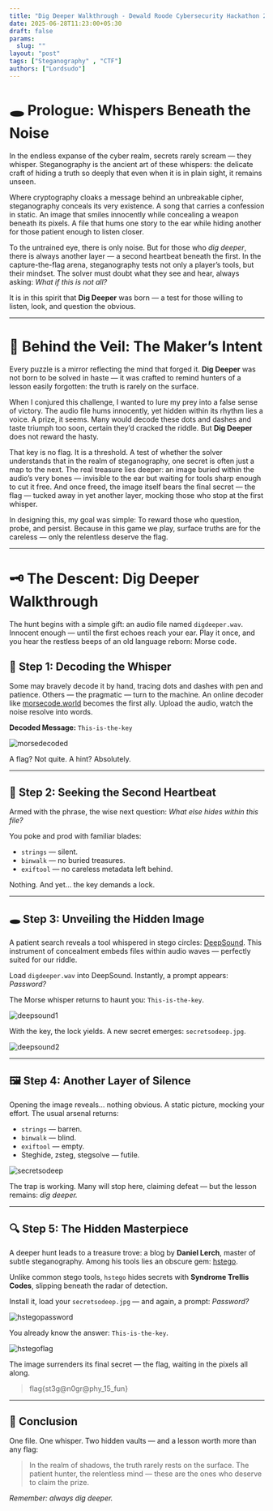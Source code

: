 ```yaml
---
title: "Dig Deeper Walkthrough - Dewald Roode Cybersecurity Hackathon 2025"
date: 2025-06-28T11:23:00+05:30
draft: false
params:
  slug: ""
layout: "post"
tags: ["Steganography" , "CTF"]
authors: ["Lordsudo"]
---
```

# 🕳️ Prologue: Whispers Beneath the Noise

In the endless expanse of the cyber realm, secrets rarely scream — they whisper. Steganography is the ancient art of these whispers: the delicate craft of hiding a truth so deeply that even when it is in plain sight, it remains unseen.

Where cryptography cloaks a message behind an unbreakable cipher, steganography conceals its very existence. A song that carries a confession in static. An image that smiles innocently while concealing a weapon beneath its pixels. A file that hums one story to the ear while hiding another for those patient enough to listen closer.

To the untrained eye, there is only noise. But for those who *dig deeper*, there is always another layer — a second heartbeat beneath the first. In the capture-the-flag arena, steganography tests not only a player’s tools, but their mindset. The solver must doubt what they see and hear, always asking: *What if this is not all?*

It is in this spirit that **Dig Deeper** was born — a test for those willing to listen, look, and question the obvious.

---

# 🧩 Behind the Veil: The Maker’s Intent

Every puzzle is a mirror reflecting the mind that forged it. **Dig Deeper** was not born to be solved in haste — it was crafted to remind hunters of a lesson easily forgotten: the truth is rarely on the surface.

When I conjured this challenge, I wanted to lure my prey into a false sense of victory. The audio file hums innocently, yet hidden within its rhythm lies a voice. A prize, it seems. Many would decode these dots and dashes and taste triumph too soon, certain they’d cracked the riddle. But **Dig Deeper** does not reward the hasty.

That key is no flag. It is a threshold. A test of whether the solver understands that in the realm of steganography, one secret is often just a map to the next. The real treasure lies deeper: an image buried within the audio’s very bones — invisible to the ear but waiting for tools sharp enough to cut it free. And once freed, the image itself bears the final secret — the flag — tucked away in yet another layer, mocking those who stop at the first whisper.

In designing this, my goal was simple: To reward those who question, probe, and persist. Because in this game we play, surface truths are for the careless — only the relentless deserve the flag.

---

# 🗝️ The Descent: Dig Deeper Walkthrough

The hunt begins with a simple gift: an audio file named `digdeeper.wav`. Innocent enough — until the first echoes reach your ear. Play it once, and you hear the restless beeps of an old language reborn: Morse code.

## 📡 Step 1: Decoding the Whisper

Some may bravely decode it by hand, tracing dots and dashes with pen and patience. Others — the pragmatic — turn to the machine. An online decoder like [morsecode.world](https://morsecode.world/) becomes the first ally. Upload the audio, watch the noise resolve into words.

**Decoded Message:** `This-is-the-key`

![morsedecoded](https://gist.github.com/user-attachments/assets/c84ee8e1-666d-4d19-abf8-fc15dbcca6fc)

A flag? Not quite. A hint? Absolutely.

---

## 🧬 Step 2: Seeking the Second Heartbeat

Armed with the phrase, the wise next question: *What else hides within this file?*

You poke and prod with familiar blades:  
- `strings` — silent.  
- `binwalk` — no buried treasures.  
- `exiftool` — no careless metadata left behind.

Nothing. And yet… the key demands a lock.

---

## 🕳️ Step 3: Unveiling the Hidden Image

A patient search reveals a tool whispered in stego circles: [DeepSound](https://github.com/Jpinsoft/DeepSound). This instrument of concealment embeds files within audio waves — perfectly suited for our riddle.

Load `digdeeper.wav` into DeepSound. Instantly, a prompt appears: *Password?*

The Morse whisper returns to haunt you: `This-is-the-key`.

![deepsound1](https://gist.github.com/user-attachments/assets/5555a18a-8d25-43fd-9382-3c316633a447)

With the key, the lock yields. A new secret emerges: `secretsodeep.jpg`.

![deepsound2](https://gist.github.com/user-attachments/assets/def6934b-69c8-4f6e-b133-9924cc78d13d)

---

## 🖼️ Step 4: Another Layer of Silence

Opening the image reveals… nothing obvious. A static picture, mocking your effort. The usual arsenal returns:  
- `strings` — barren.  
- `binwalk` — blind.  
- `exiftool` — empty.  
- Steghide, zsteg, stegsolve — futile.

![secretsodeep](https://gist.github.com/user-attachments/assets/5dcabd7f-d7dc-4978-bf36-1156f780afcd)

The trap is working. Many will stop here, claiming defeat — but the lesson remains: *dig deeper.*

---

## 🔍 Step 5: The Hidden Masterpiece

A deeper hunt leads to a treasure trove: a blog by **Daniel Lerch**, master of subtle steganography. Among his tools lies an obscure gem: [hstego](https://github.com/daniellerch/hstego).

Unlike common stego tools, `hstego` hides secrets with **Syndrome Trellis Codes**, slipping beneath the radar of detection.

Install it, load your `secretsodeep.jpg` — and again, a prompt: *Password?*

![hstegopassword](https://gist.github.com/user-attachments/assets/a6762a82-9f5d-4c17-a0c6-f3d3b29bf04d)

You already know the answer: `This-is-the-key`.

![hstegoflag](https://gist.github.com/user-attachments/assets/877f36ae-fe39-43e8-bd42-cdae0771895c)

The image surrenders its final secret — the flag, waiting in the pixels all along.

> flag{st3g@n0gr@phy_15_fun}

---

## 🎇 Conclusion

One file. One whisper. Two hidden vaults — and a lesson worth more than any flag:

> In the realm of shadows, the truth rarely rests on the surface. The patient hunter, the relentless mind — these are the ones who deserve to claim the prize.

*Remember: always dig deeper.*





